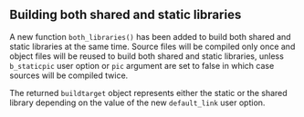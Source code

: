 ## Building both shared and static libraries

A new function `both_libraries()` has been added to build both shared and static
libraries at the same time. Source files will be compiled only once and object
files will be reused to build both shared and static libraries, unless
`b_staticpic` user option or `pic` argument are set to false in which case
sources will be compiled twice.

The returned `buildtarget` object represents either the static or
the shared library depending on the value of the new `default_link` user option.
